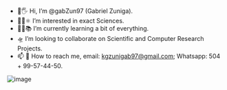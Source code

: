 - 🧔🖐 Hi, I’m @gabZun97 (Gabriel Zuniga).
- 🧑‍🔬⚛ I’m interested in exact Sciences.
- 🧑‍💻📚 I’m currently learning a bit of everything.
- 🛸 I’m looking to collaborate on Scientific and Computer Research Projects.
- 📫 📳 How to reach me, email: kgzunigab97@gmail.com; Whatsapp: 504 + 99-57-44-50.

![image](https://user-images.githubusercontent.com/77310855/113520486-a00c1200-9550-11eb-9da1-f0905baf2162.png)

<!---
gabZun97/gabZun97 is a ✨ special ✨ repository because its `README.md` (this file) appears on your GitHub profile.
You can click the Preview link to take a look at your changes.
--->
